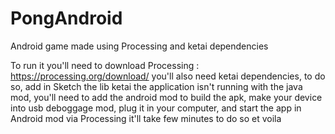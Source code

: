 # PongAndroid


Android game made using Processing and ketai dependencies

To run it you'll need to download Processing : https://processing.org/download/
you'll also need ketai dependencies, to do so, add in Sketch the lib ketai
the application isn't running with the java mod, you'll need to add the android mod
to build the apk, make your device into usb deboggage mod, plug it in your computer, and start the app in Android mod via Processing
it'll take few minutes to do so
et voila 
